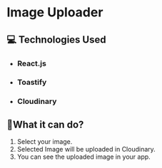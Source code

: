# Image Uploader

## 💻 Technologies Used
- ### React.js
- ### Toastify
- ### Cloudinary

## 🧐What it can do?
1. Select your image.
2. Selected Image will be uploaded in Cloudinary.
3. You can see the uploaded image in your app.